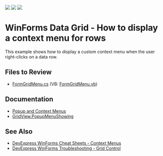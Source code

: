 <!-- default badges list -->
![](https://img.shields.io/endpoint?url=https://codecentral.devexpress.com/api/v1/VersionRange/128631523/13.1.4%2B)
[![](https://img.shields.io/badge/Open_in_DevExpress_Support_Center-FF7200?style=flat-square&logo=DevExpress&logoColor=white)](https://supportcenter.devexpress.com/ticket/details/E712)
[![](https://img.shields.io/badge/📖_How_to_use_DevExpress_Examples-e9f6fc?style=flat-square)](https://docs.devexpress.com/GeneralInformation/403183)
<!-- default badges end -->

#  WinForms Data Grid - How to display a context menu for rows

This example shows how to display a custom context menu when the user right-clicks on a data row.


## Files to Review

* [FormGridMenu.cs](./CS/FormGridMenu.cs) (VB: [FormGridMenu.vb](./VB/FormGridMenu.vb))

## Documentation

* [Popup and Context Menus](https://docs.devexpress.com/WindowsForms/3505/controls-and-libraries/data-grid/popup-menus)
* [GridView.PopupMenuShowing](https://docs.devexpress.com/WindowsForms/DevExpress.XtraGrid.Views.Grid.GridView.PopupMenuShowing)

## See Also

* [DevExpress WinForms Cheat Sheets - Context Menus](https://go.devexpress.com/CheatSheets_WinForms_Examples_T929350.aspx)
* [DevExpress WinForms Troubleshooting - Grid Control](https://go.devexpress.com/CheatSheets_WinForms_Examples_T934742.aspx)
